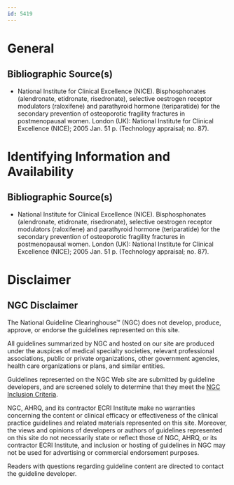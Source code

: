 ```yaml
---
id: 5419
---
```


# General

## Bibliographic Source(s)

- National Institute for Clinical Excellence (NICE). Bisphosphonates (alendronate, etidronate, risedronate), selective oestrogen receptor modulators (raloxifene) and parathyroid hormone (teriparatide) for the secondary prevention of osteoporotic fragility fractures in postmenopausal women. London (UK): National Institute for Clinical Excellence (NICE); 2005 Jan. 51 p. (Technology appraisal; no. 87).

# Identifying Information and Availability

## Bibliographic Source(s)

- National Institute for Clinical Excellence (NICE). Bisphosphonates (alendronate, etidronate, risedronate), selective oestrogen receptor modulators (raloxifene) and parathyroid hormone (teriparatide) for the secondary prevention of osteoporotic fragility fractures in postmenopausal women. London (UK): National Institute for Clinical Excellence (NICE); 2005 Jan. 51 p. (Technology appraisal; no. 87).

# Disclaimer

## NGC Disclaimer

The National Guideline Clearinghouse™ (NGC) does not develop, produce, approve, or endorse the guidelines represented on this site.

All guidelines summarized by NGC and hosted on our site are produced under the auspices of medical specialty societies, relevant professional associations, public or private organizations, other government agencies, health care organizations or plans, and similar entities.

Guidelines represented on the NGC Web site are submitted by guideline developers, and are screened solely to determine that they meet the [NGC Inclusion Criteria](/help-and-about/summaries/inclusion-criteria).

NGC, AHRQ, and its contractor ECRI Institute make no warranties concerning the content or clinical efficacy or effectiveness of the clinical practice guidelines and related materials represented on this site. Moreover, the views and opinions of developers or authors of guidelines represented on this site do not necessarily state or reflect those of NGC, AHRQ, or its contractor ECRI Institute, and inclusion or hosting of guidelines in NGC may not be used for advertising or commercial endorsement purposes.

Readers with questions regarding guideline content are directed to contact the guideline developer.

